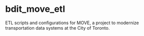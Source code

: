 # bdit_move_etl

ETL scripts and configurations for MOVE, a project to modernize transportation data systems at the City of Toronto.

